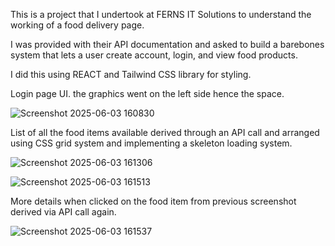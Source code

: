 This is a project that I undertook at FERNS IT Solutions to understand the working of a food delivery page.

I was provided with their API documentation and asked to build a barebones system that lets a user create account, login, and view food products.

I did this using REACT and Tailwind CSS library for styling.

Login page UI. the graphics went on the left side hence the space.

![Screenshot 2025-06-03 160830](https://github.com/user-attachments/assets/d6c84f15-e08c-4229-8552-4d335c9ec4c8)

 

List of all the food items available derived through an API call and arranged using CSS grid system and implementing a skeleton loading system.

![Screenshot 2025-06-03 161306](https://github.com/user-attachments/assets/3a90f622-2d18-4eeb-b3f6-bfc34d0b2823)

![Screenshot 2025-06-03 161513](https://github.com/user-attachments/assets/2560fd88-c06b-4beb-9637-8e746a3686ee)


More details when clicked on the food item from previous screenshot derived via API call again. 

![Screenshot 2025-06-03 161537](https://github.com/user-attachments/assets/66c459bb-1a66-40c8-adb1-b84712b07881) 

